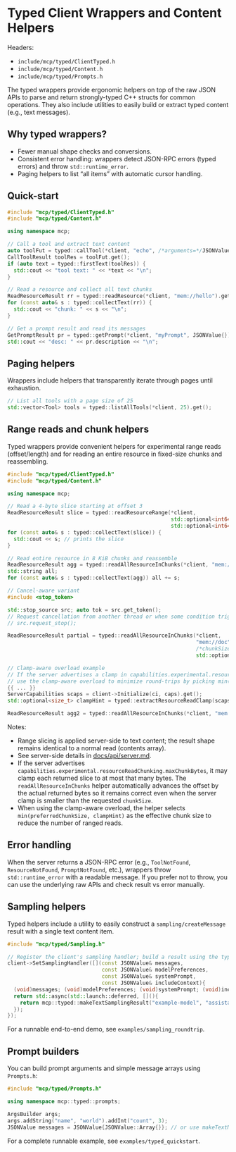 <!--
==========================================================================================================
SPDX-License-Identifier: MIT
Copyright (c) 2025 Vinny Parla
File: docs/api/typed.md
Purpose: Typed client wrappers and content helpers quick-start
==========================================================================================================
-->
# Typed Client Wrappers and Content Helpers

Headers:
- `include/mcp/typed/ClientTyped.h`
- `include/mcp/typed/Content.h`
- `include/mcp/typed/Prompts.h`

The typed wrappers provide ergonomic helpers on top of the raw JSON APIs to parse and return strongly-typed C++ structs for common operations. They also include utilities to easily build or extract typed content (e.g., text messages).

## Why typed wrappers?
- Fewer manual shape checks and conversions.
- Consistent error handling: wrappers detect JSON-RPC errors (typed errors) and throw `std::runtime_error`.
- Paging helpers to list “all items” with automatic cursor handling.

## Quick-start

```cpp
#include "mcp/typed/ClientTyped.h"
#include "mcp/typed/Content.h"

using namespace mcp;

// Call a tool and extract text content
auto toolFut = typed::callTool(*client, "echo", /*arguments=*/JSONValue{JSONValue::Object{}});
CallToolResult toolRes = toolFut.get();
if (auto text = typed::firstText(toolRes)) {
  std::cout << "tool text: " << *text << "\n";
}

// Read a resource and collect all text chunks
ReadResourceResult rr = typed::readResource(*client, "mem://hello").get();
for (const auto& s : typed::collectText(rr)) {
  std::cout << "chunk: " << s << "\n";
}

// Get a prompt result and read its messages
GetPromptResult pr = typed::getPrompt(*client, "myPrompt", JSONValue{}).get();
std::cout << "desc: " << pr.description << "\n";
```

## Paging helpers

Wrappers include helpers that transparently iterate through pages until exhaustion.

```cpp
// List all tools with a page size of 25
std::vector<Tool> tools = typed::listAllTools(*client, 25).get();
```

## Range reads and chunk helpers

Typed wrappers provide convenient helpers for experimental range reads (offset/length) and for reading an entire resource in fixed-size chunks and reassembling.

```cpp
#include "mcp/typed/ClientTyped.h"
#include "mcp/typed/Content.h"

using namespace mcp;

// Read a 4-byte slice starting at offset 3
ReadResourceResult slice = typed::readResourceRange(*client,
                                                    std::optional<int64_t>(3),
                                                    std::optional<int64_t>(4)).get();
for (const auto& s : typed::collectText(slice)) {
  std::cout << s; // prints the slice
}

// Read entire resource in 8 KiB chunks and reassemble
ReadResourceResult agg = typed::readAllResourceInChunks(*client, "mem://doc", /*chunkSize*/ 8192).get();
std::string all;
for (const auto& s : typed::collectText(agg)) all += s;

// Cancel-aware variant
#include <stop_token>

std::stop_source src; auto tok = src.get_token();
// Request cancellation from another thread or when some condition triggers
// src.request_stop();

ReadResourceResult partial = typed::readAllResourceInChunks(*client,
                                                            "mem://doc",
                                                            /*chunkSize*/ 8192,
                                                            std::optional<std::stop_token>(tok)).get();

// Clamp-aware overload example
// If the server advertises a clamp in capabilities.experimental.resourceReadChunking.maxChunkBytes,
// use the clamp-aware overload to minimize round-trips by picking min(preferred, clamp).
{{ ... }}
ServerCapabilities scaps = client->Initialize(ci, caps).get();
std::optional<size_t> clampHint = typed::extractResourceReadClamp(scaps);

ReadResourceResult agg2 = typed::readAllResourceInChunks(*client, "mem://doc", /*preferredChunkSize*/ 8192, clampHint).get();
```

Notes:

- Range slicing is applied server-side to text content; the result shape remains identical to a normal read (contents array).
- See server-side details in [docs/api/server.md](./server.md#resource-read-chunking-experimental).
- If the server advertises `capabilities.experimental.resourceReadChunking.maxChunkBytes`, it may clamp each returned slice to at most that many bytes. The `readAllResourceInChunks` helper automatically advances the offset by the actual returned bytes so it remains correct even when the server clamp is smaller than the requested `chunkSize`.
- When using the clamp-aware overload, the helper selects `min(preferredChunkSize, clampHint)` as the effective chunk size to reduce the number of ranged reads.

## Error handling

When the server returns a JSON-RPC error (e.g., `ToolNotFound`, `ResourceNotFound`, `PromptNotFound`, etc.), wrappers throw `std::runtime_error` with a readable message. If you prefer not to throw, you can use the underlying raw APIs and check result vs error manually.

## Sampling helpers

Typed helpers include a utility to easily construct a `sampling/createMessage` result with a single text content item.

```cpp
#include "mcp/typed/Sampling.h"

// Register the client's sampling handler; build a result using the typed helper
client->SetSamplingHandler([](const JSONValue& messages,
                              const JSONValue& modelPreferences,
                              const JSONValue& systemPrompt,
                              const JSONValue& includeContext){
  (void)messages; (void)modelPreferences; (void)systemPrompt; (void)includeContext;
  return std::async(std::launch::deferred, [](){
    return mcp::typed::makeTextSamplingResult("example-model", "assistant", "hello from client");
  });
});
```

For a runnable end-to-end demo, see `examples/sampling_roundtrip`.

## Prompt builders

You can build prompt arguments and simple message arrays using `Prompts.h`:

```cpp
#include "mcp/typed/Prompts.h"

using namespace mcp::typed::prompts;

ArgsBuilder args;
args.addString("name", "world").addInt("count", 3);
JSONValue messages = JSONValue{JSONValue::Array{}}; // or use makeTextMessages({"hello"})
```

For a complete runnable example, see `examples/typed_quickstart`.
